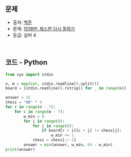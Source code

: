 ## 문제

- 출처: [백준](https://www.acmicpc.net)
- 문제: [1018번: 체스판 다시 칠하기](https://www.acmicpc.net/problem/1018)
- 등급: 실버 4

<br>

## 코드 - Python

```python
from sys import stdin

n, m = map(int, stdin.readline().split())
board = [stdin.readline().rstrip() for _ in range(n)]

answer = 32
chess = "WB" * 4
for r in range(n - 7):
    for c in range(m - 7):
        w_min = 0
        for i in range(8):
            for j in range(8):
                if board[r + i][c + j] != chess[j]:
                    w_min += 1
            chess = chess[::-1]
        answer = min(answer, w_min, 64 - w_min)
print(answer)
```

[//]: # (<br>)

[//]: # (### 해설)
